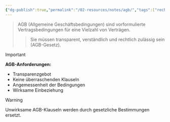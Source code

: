 ```yaml
---
{"dg-publish":true,"permalink":"/02-resources/notes/agb/","tags":["rechtliches/vertragsrecht","business/konditionen"],"noteIcon":"","updated":"2025-10-29T12:59:02.033+01:00"}
---
```


>AGB (Allgemeine Geschäftsbedingungen) sind vorformulierte Vertragsbedingungen für eine Vielzahl von Verträgen.
>>Sie müssen transparent, verständlich und rechtlich zulässig sein (AGB-Gesetz).

>[!important] 
>**AGB-Anforderungen:**
>- Transparenzgebot
>- Keine überraschenden Klauseln
>- Angemessenheit der Bedingungen
>- Wirksame Einbeziehung

>[!warning] 
>Unwirksame AGB-Klauseln werden durch gesetzliche Bestimmungen ersetzt.